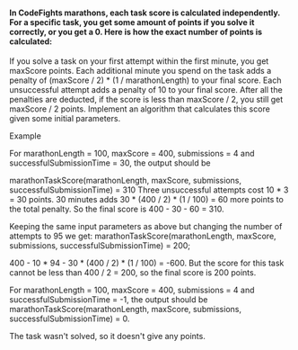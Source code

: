 
#### In CodeFights marathons, each task score is calculated independently. For a specific task, you get some amount of points if you solve it correctly, or you get a 0. Here is how the exact number of points is calculated:

If you solve a task on your first attempt within the first minute, you get maxScore points.
Each additional minute you spend on the task adds a penalty of (maxScore / 2) * (1 / marathonLength) to your final score.
Each unsuccessful attempt adds a penalty of 10 to your final score.
After all the penalties are deducted, if the score is less than maxScore / 2, you still get maxScore / 2 points.
Implement an algorithm that calculates this score given some initial parameters.

Example

For
marathonLength = 100,
maxScore = 400,
submissions = 4 and
successfulSubmissionTime = 30, the output should be

marathonTaskScore(marathonLength, maxScore, 
                  submissions, successfulSubmissionTime) = 310
Three unsuccessful attempts cost 10 * 3 = 30 points. 30 minutes adds 30 * (400 / 2) * (1 / 100) = 60 more points to the total penalty. So the final score is 400 - 30 - 60 = 310.

Keeping the same input parameters as above but changing the number of attempts to 95 we get:
marathonTaskScore(marathonLength, maxScore, submissions, successfulSubmissionTime) = 200;

400 - 10 * 94 - 30 * (400 / 2) * (1 / 100) = -600. But the score for this task cannot be less than 400 / 2 = 200, so the final score is 200 points.

For marathonLength = 100, maxScore = 400, submissions = 4 and successfulSubmissionTime = -1, the output should be
marathonTaskScore(marathonLength, maxScore, submissions, successfulSubmissionTime) = 0.

The task wasn't solved, so it doesn't give any points.
```C#

```
